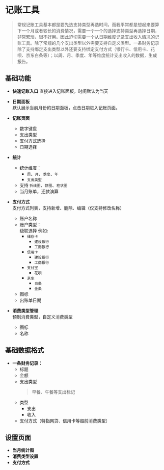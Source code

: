 # 记账工具
> 常规记账工具基本都是要先选支持类型再选时间，而我平常都是想起来要算下一个月或者较长的消费情况，需要一个一个的选择支持类型再选择日期，非常繁琐，很不好用。因此迫切需要一个从日期维度记录支出收入情况的记账工具。除了常规的几个支出类型以外需要支持自定义类型。一条财务记录除了支持绑定支出类型以外还要支持绑定支付方式（银行卡、信用卡、花呗、京东白条等）；以周、月、季度、年等维度统计支出收入的数据，生成报告。  
## 基础功能
* **快速记账入口**
    直接进入记账面板，时间默认为当天
* **日期面板**  
    默认展示当前月份的日期面板，点击日期进入记账页面。
* **记账页面**
    - 数字键盘
    - 支出类型
    - 支付方式选择
    - 日期选择
* **统计**
    - 统计维度：
        - `周`、`月`、`季度`、`年`
        - `支出类型`
    - 支持 `折线图`、`饼图`、`柱状图`
    - 当月账单，还款演算    
* **支付方式**  
    支付方式列表，支持新增、删除、编辑（仅支持修改名称）    

    - 账户名称
    - 账户类型：    
        级联选择 例如:
        - `储存卡`
            - `建设银行`
            - `工商银行`
        - `信用卡`
            - `建设银行`
            - `工商银行`
        - `支付宝`
            - `花呗`
        - `京东`
            - `白条`
            - `金条`
    - 图标
    - 出账单日期
    
* **消费类型管理**  
    预制消费类型，自定义消费类型

    - 图标
    - 名称 

## 基础数据格式
* **一条财务记录：**
    - 标题
    - 金额
    - 支出类型  
        > 早餐、午餐等支出标记
    - 类型
        - 支出
        - 收入
    - 支付方式（特指网贷、信用卡等超前消费类型）

## 设置页面
* **当月统计图**
* **消费类型设置**
* **支付方式**